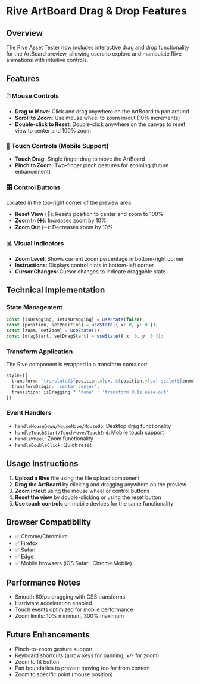 # Rive ArtBoard Drag & Drop Features

## Overview
The Rive Asset Tester now includes interactive drag and drop functionality for the ArtBoard preview, allowing users to explore and manipulate Rive animations with intuitive controls.

## Features

### 🖱️ Mouse Controls
- **Drag to Move**: Click and drag anywhere on the ArtBoard to pan around
- **Scroll to Zoom**: Use mouse wheel to zoom in/out (10% increments)
- **Double-click to Reset**: Double-click anywhere on the canvas to reset view to center and 100% zoom

### 📱 Touch Controls (Mobile Support)
- **Touch Drag**: Single finger drag to move the ArtBoard
- **Pinch to Zoom**: Two-finger pinch gestures for zooming (future enhancement)

### 🎛️ Control Buttons
Located in the top-right corner of the preview area:
- **Reset View** (🔄): Resets position to center and zoom to 100%
- **Zoom In** (➕): Increases zoom by 10%
- **Zoom Out** (➖): Decreases zoom by 10%

### 📊 Visual Indicators
- **Zoom Level**: Shows current zoom percentage in bottom-right corner
- **Instructions**: Displays control hints in bottom-left corner
- **Cursor Changes**: Cursor changes to indicate draggable state

## Technical Implementation

### State Management
```typescript
const [isDragging, setIsDragging] = useState(false);
const [position, setPosition] = useState({ x: 0, y: 0 });
const [zoom, setZoom] = useState(1);
const [dragStart, setDragStart] = useState({ x: 0, y: 0 });
```

### Transform Application
The Rive component is wrapped in a transform container:
```typescript
style={{
  transform: `translate(${position.x}px, ${position.y}px) scale(${zoom})`,
  transformOrigin: 'center center',
  transition: isDragging ? 'none' : 'transform 0.1s ease-out'
}}
```

### Event Handlers
- `handleMouseDown/MouseMove/MouseUp`: Desktop drag functionality
- `handleTouchStart/TouchMove/TouchEnd`: Mobile touch support
- `handleWheel`: Zoom functionality
- `handleDoubleClick`: Quick reset

## Usage Instructions

1. **Upload a Rive file** using the file upload component
2. **Drag the ArtBoard** by clicking and dragging anywhere on the preview
3. **Zoom in/out** using the mouse wheel or control buttons
4. **Reset the view** by double-clicking or using the reset button
5. **Use touch controls** on mobile devices for the same functionality

## Browser Compatibility
- ✅ Chrome/Chromium
- ✅ Firefox
- ✅ Safari
- ✅ Edge
- ✅ Mobile browsers (iOS Safari, Chrome Mobile)

## Performance Notes
- Smooth 60fps dragging with CSS transforms
- Hardware acceleration enabled
- Touch events optimized for mobile performance
- Zoom limits: 10% minimum, 300% maximum

## Future Enhancements
- Pinch-to-zoom gesture support
- Keyboard shortcuts (arrow keys for panning, +/- for zoom)
- Zoom to fit button
- Pan boundaries to prevent moving too far from content
- Zoom to specific point (mouse position) 